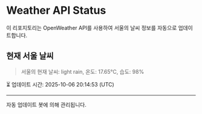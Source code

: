 
# Weather API Status

이 리포지토리는 OpenWeather API를 사용하여 서울의 날씨 정보를 자동으로 업데이트합니다.

## 현재 서울 날씨
> 서울의 현재 날씨: light rain, 온도: 17.65°C, 습도: 98%

⏳ 업데이트 시간: 2025-10-06 20:14:53 (UTC)

---
자동 업데이트 봇에 의해 관리됩니다.

